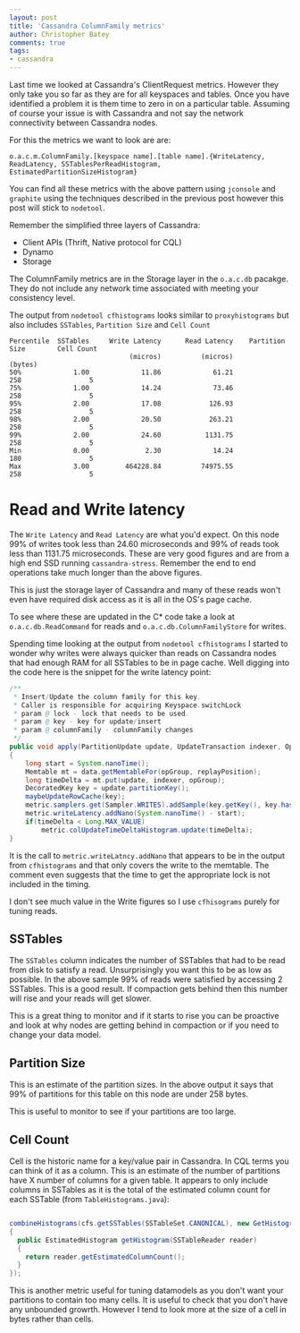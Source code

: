 ```yaml
---
layout: post
title: 'Cassandra ColumnFamily metrics'
author: Christopher Batey
comments: true
tags:
- cassandra
---
```

Last time we looked at Cassandra's ClientRequest metrics. However they only take you so far as they are for all keyspaces and tables. Once you have identified a problem 
it is them time to zero in on a particular table. Assuming of course your issue is with Cassandra and not say the network connectivity between Cassandra nodes.

For this the metrics we want to look are are:

```
o.a.c.m.ColumnFamily.[keyspace name].[table name].{WriteLatency, ReadLatency, SSTablesPerReadHistogram, EstimatedPartitionSizeHistogram}
```

You can find all these metrics with the above pattern using `jconsole` and
`graphite` using the techniques
described in the previous post however this post will stick to `nodetool`.

Remember the simplified three layers of Cassandra:

* Client APIs (Thrift, Native protocol for CQL)
* Dynamo 
* Storage

The ColumnFamily metrics are in the Storage layer in the `o.a.c.db` pacakge. They do not include any network time associated with meeting your consistency level.

The output from `nodetool cfhistograms` looks similar to `proxyhistograms` but also includes
`SSTables`, `Partition Size`  and `Cell Count`

```
Percentile  SSTables     Write Latency      Read Latency    Partition Size        Cell Count
                              (micros)          (micros)           (bytes)                  
50%             1.00             11.86             61.21               258                 5
75%             1.00             14.24             73.46               258                 5
95%             2.00             17.08            126.93               258                 5
98%             2.00             20.50            263.21               258                 5
99%             2.00             24.60           1131.75               258                 5
Min             0.00              2.30             14.24               180                 5
Max             3.00         464228.84          74975.55               258                 5
```

# Read and Write latency

The `Write Latency` and `Read Latency` are what you'd expect. On this node 99% of
writes took less than 24.60 microseconds and 99% of reads took less than
1131.75 microseconds. These are very good figures and are from a high end SSD
running `cassandra-stress`. Remember the end to end operations take much longer
than the above figures. 

This is just the storage layer of Cassandra and many of
these reads won't even have required disk access as it is all in the OS's page
cache. 

To see where these are updated in the C* code take a look at `o.a.c.db.ReadCommand` for reads and
`o.a.c.db.ColumnFamilyStore` for writes.

Spending time looking at the output from `nodetool cfhistograms` I started to
wonder why writes were always quicker than reads on Cassandra nodes that had
enough RAM for all SSTables to be in page cache. Well digging into the code here
is the snippet for the write latency point:

```java
/**
 * Insert/Update the column family for this key.
 * Caller is responsible for acquiring Keyspace.switchLock
 * param @ lock - lock that needs to be used.
 * param @ key - key for update/insert
 * param @ columnFamily - columnFamily changes
 */
public void apply(PartitionUpdate update, UpdateTransaction indexer, OpOrder.Group opGroup, ReplayPosition replayPosition)
{
    long start = System.nanoTime();
    Memtable mt = data.getMemtableFor(opGroup, replayPosition);
    long timeDelta = mt.put(update, indexer, opGroup);
    DecoratedKey key = update.partitionKey();
    maybeUpdateRowCache(key);
    metric.samplers.get(Sampler.WRITES).addSample(key.getKey(), key.hashCode(), 1);
    metric.writeLatency.addNano(System.nanoTime() - start);
    if(timeDelta < Long.MAX_VALUE)
        metric.colUpdateTimeDeltaHistogram.update(timeDelta);
}
```

It is the call to `metric.writeLatncy.addNano` that appears to be in the output
from `cfhistograms` and that only covers the write to the memtable. The comment even
suggests that the time to get the appropriate lock is not included in the
timing.

I don't see much value in the Write figures so I use `cfhisograms` purely for
tuning reads.

## SSTables

The `SSTables` column indicates the number of SSTables that had to be read from
disk to satisfy a read. Unsurprisingly you want this to be as low as possible.
In the above sample 99% of reads were satisfied by accessing 2 SSTables. This is
a good result. If compaction gets behind then this number will rise and your
reads will get slower.

This is a great thing to monitor and if it starts to rise you can be proactive
and look at why nodes are getting behind in compaction or if you need to change
your data model.

## Partition Size

This is an estimate of the partition sizes. In the above output it says that 99%
of partitions for this table on this node are under 258 bytes. 

This is useful to monitor to see if your partitions are too large.

## Cell Count

Cell is the historic name for a key/value pair in Cassandra. In CQL terms you
can think of it as a column. This is an estimate of the number of partitions
have X number of columns for a given table. It appears to
only include columns in SSTables as it is the total of the estimated column count for each
SSTable (from `TableHistograms.java`):

```java

combineHistograms(cfs.getSSTables(SSTableSet.CANONICAL), new GetHistogram()
{
  public EstimatedHistogram getHistogram(SSTableReader reader)
  {
    return reader.getEstimatedColumnCount();
  }
});
```

This is another metric useful for tuning datamodels as you don't want your
partitions to contain too many cells. It is useful to check that you don't have
any unbounded growrth. However I tend to look more at the size of a cell
in bytes rather than cells.

